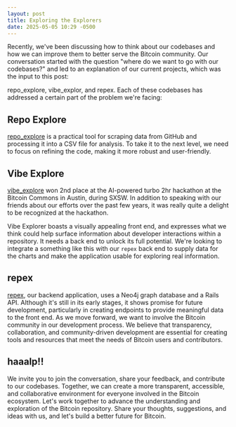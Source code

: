 ```yaml
---
layout: post
title: Exploring the Explorers
date: 2025-05-05 10:29 -0500
---
```


Recently, we've been discussing how to think about our codebases and how we can improve them to better serve the Bitcoin community.
Our conversation started with the question "where do we want to go with our codebases?" and led to an explanation of our current projects, which was the input to this post: 

repo_explore, vibe_explor, and repex. Each of these codebases has addressed a certain part of the problem we're facing:

## Repo Explore
[repo_explore](https://github.com/coreexplorer-org/repo_explorer) is a practical tool for scraping data from GitHub and processing it into a CSV file for analysis. To take it to the next level, we need to focus on refining the code, making it more robust and user-friendly.

## Vibe Explore
[vibe_explore](https://github.com/coreexplorer-org/CE_demo) won 2nd place at the AI-powered turbo 2hr hackathon at the Bitcoin Commons in Austin, during SXSW. In addition to speaking with our friends about our efforts over the past few years, it was really quite a delight to be recognized at the hackathon.

Vibe Explorer boasts a visually appealing front end, and expresses what we think could help surface information about developer interactions within a repository. It needs a back end to unlock its full potential. We're looking to integrate a something like this with our `repex` back end to supply data for the charts and make the application usable for exploring real information.

## repex

[repex](https://github.com/coreexplorer-org/repex), our backend application, uses a Neo4j graph database and a Rails API. Although it's still in its early stages, it shows promise for future development, particularly in creating endpoints to provide meaningful data to the front end.
As we move forward, we want to involve the Bitcoin community in our development process. We believe that transparency, collaboration, and community-driven development are essential for creating tools and resources that meet the needs of Bitcoin users and contributors.

## haaalp!!

We invite you to join the conversation, share your feedback, and contribute to our codebases. Together, we can create a more transparent, accessible, and collaborative environment for everyone involved in the Bitcoin ecosystem. Let's work together to advance the understanding and exploration of the Bitcoin repository. Share your thoughts, suggestions, and ideas with us, and let's build a better future for Bitcoin.